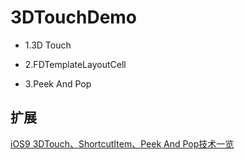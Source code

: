 # 3DTouchDemo
* 1.3D Touch

* 2.FDTemplateLayoutCell

* 3.Peek And Pop

## 扩展

[iOS9 3DTouch、ShortcutItem、Peek And Pop技术一览](http://maxwellpro.cn/2016/03/11/iOS9%203DTouch、ShortcutItem、Peek%20And%20Pop技术一览/)
